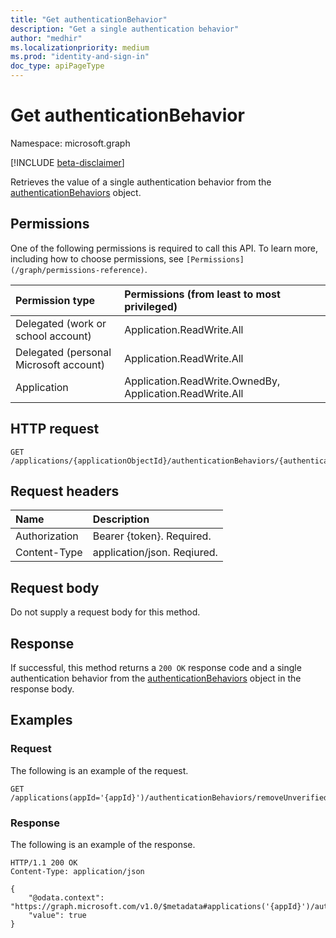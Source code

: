 ```yaml
---
title: "Get authenticationBehavior"
description: "Get a single authentication behavior"
author: "medhir"
ms.localizationpriority: medium
ms.prod: "identity-and-sign-in"
doc_type: apiPageType
---
```


# Get authenticationBehavior

Namespace: microsoft.graph

[!INCLUDE [beta-disclaimer](../../includes/beta-disclaimer.md)]

Retrieves the value of a single authentication behavior from the [authenticationBehaviors](../resources/authenticationbehaviors.md) object.

## Permissions

One of the following permissions is required to call this API. To learn more, including how to choose permissions, see `[Permissions](/graph/permissions-reference)`.

|Permission type      | Permissions (from least to most privileged)              |
|:--------------------|:---------------------------------------------------------|
|Delegated (work or school account)     | Application.ReadWrite.All|
|Delegated (personal Microsoft account) | Application.ReadWrite.All |
|Application    | Application.ReadWrite.OwnedBy, Application.ReadWrite.All  |

## HTTP request

<!-- { "blockType": "ignored" } -->

```http
GET /applications/{applicationObjectId}/authenticationBehaviors/{authenticationBehavior}
```

## Request headers

| Name          | Description               |
| :------------ | :------------------------ |
| Authorization | Bearer {token}. Required. |
| Content-Type  | application/json. Reqiured. 

## Request body

Do not supply a request body for this method.

## Response

If successful, this method returns a `200 OK` response code and a single authentication behavior from the [authenticationBehaviors](../resources/authenticationbehaviors.md) object in the response body.

## Examples

### Request

The following is an example of the request.

<!-- {
  "blockType": "request",
  "name": "get_authenticationBehavior"
}-->

```http
GET /applications(appId='{appId}')/authenticationBehaviors/removeUnverifiedEmailClaim
```

### Response

The following is an example of the response.

<!-- {
  "blockType": "response",
  "@odata.type": "Boolean"
} -->

```http
HTTP/1.1 200 OK
Content-Type: application/json

{
    "@odata.context": "https://graph.microsoft.com/v1.0/$metadata#applications('{appId}')/authenticationBehaviors/removeUnverifiedEmailClaim",
    "value": true
}
```
